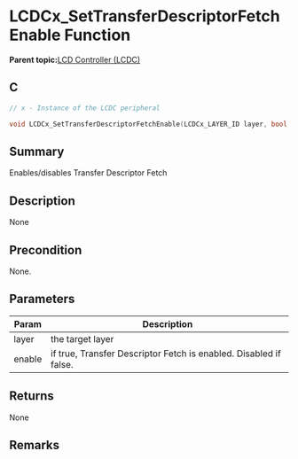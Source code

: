 # LCDCx\_SetTransferDescriptorFetchEnable Function

**Parent topic:**[LCD Controller \(LCDC\)](GUID-6C399A67-3956-464B-9055-02C390FC3228.md)

## C

```c
// x - Instance of the LCDC peripheral

void LCDCx_SetTransferDescriptorFetchEnable(LCDCx_LAYER_ID layer, bool enable)
```

## Summary

Enables/disables Transfer Descriptor Fetch

## Description

None

## Precondition

None.

## Parameters

|Param|Description|
|-----|-----------|
|layer|the target layer|
|enable|if true, Transfer Descriptor Fetch is enabled. Disabled if false.|

## Returns

None

## Remarks


